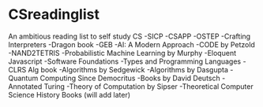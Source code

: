 # CSreadinglist
An ambitious reading list to self study CS
-SICP
-CSAPP
-OSTEP
-Crafting Interpreters
-Dragon book
-GEB
-AI: A Modern Approach
-CODE by Petzold
-NAND2TETRIS
-Probabilistic Machine Learning by Murphy
-Eloquent Javascript
-Software Foundations
-Types and Programming Languages
-CLRS Alg book
-Algorithms by Sedgewick
-Algorithms by Dasgupta
-Quantum Computing Since Democritus
-Books by David Deutsch
-Annotated Turing
-Theory of Computation by Sipser
-Theoretical Computer Science History Books (will add later)
